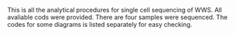This is all the analytical procedures for single cell sequencing of WWS.
All avaliable cods were provided.
There are four samples were sequenced.
The codes for some diagrams is listed separately for easy checking.  
